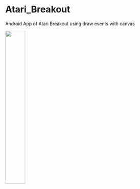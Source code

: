 # Atari_Breakout
Android App of Atari Breakout using draw events with canvas<p>
<img src="https://user-images.githubusercontent.com/27340188/128560394-58eab90b-2369-4a74-88cd-e6b9170d60d8.png" width="35%" height="35%">
